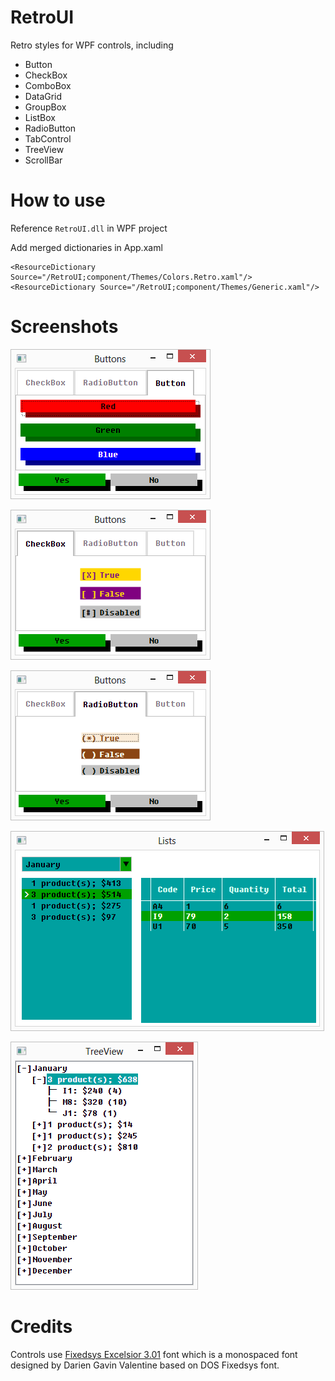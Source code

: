 # RetroUI
Retro styles for WPF controls, including
* Button
* CheckBox
* ComboBox
* DataGrid
* GroupBox
* ListBox
* RadioButton
* TabControl
* TreeView
* ScrollBar

# How to use
Reference `RetroUI.dll` in WPF project

Add merged dictionaries in App.xaml

    <ResourceDictionary Source="/RetroUI;component/Themes/Colors.Retro.xaml"/>
    <ResourceDictionary Source="/RetroUI;component/Themes/Generic.xaml"/>
    
# Screenshots

![retro Button](https://github.com/AlexanderSharykin/RetroUI/blob/master/Screens/Buttons.png)

![retro CheckBox](https://github.com/AlexanderSharykin/RetroUI/blob/master/Screens/CheckBox.png)

![retro RadioButton](https://github.com/AlexanderSharykin/RetroUI/blob/master/Screens/RadioButton.png)

![retro Lists](https://github.com/AlexanderSharykin/RetroUI/blob/master/Screens/Lists.png)

![retro TreeView](https://github.com/AlexanderSharykin/RetroUI/blob/master/Screens/TreeView.png)

# Credits

Controls use [Fixedsys Excelsior 3.01](https://en.wikipedia.org/wiki/Fixedsys_Excelsior) font which is a monospaced font designed by Darien Gavin Valentine based on DOS Fixedsys font.

